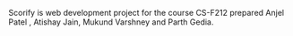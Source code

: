 Scorify is web development project for the course CS-F212 prepared Anjel Patel , Atishay Jain, Mukund Varshney and Parth Gedia.   
